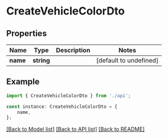 # CreateVehicleColorDto


## Properties

Name | Type | Description | Notes
------------ | ------------- | ------------- | -------------
**name** | **string** |  | [default to undefined]

## Example

```typescript
import { CreateVehicleColorDto } from './api';

const instance: CreateVehicleColorDto = {
    name,
};
```

[[Back to Model list]](../README.md#documentation-for-models) [[Back to API list]](../README.md#documentation-for-api-endpoints) [[Back to README]](../README.md)
